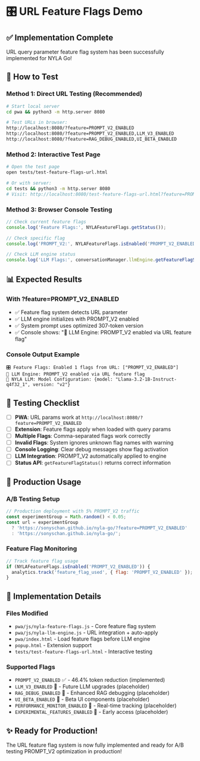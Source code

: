 # 🎛️ URL Feature Flags Demo

## ✅ **Implementation Complete**

URL query parameter feature flag system has been successfully implemented for NYLA Go!

## 🚀 **How to Test**

### **Method 1: Direct URL Testing (Recommended)**
```bash
# Start local server
cd pwa && python3 -m http.server 8080

# Test URLs in browser:
http://localhost:8080/?feature=PROMPT_V2_ENABLED
http://localhost:8080/?feature=PROMPT_V2_ENABLED,LLM_V3_ENABLED
http://localhost:8080/?feature=RAG_DEBUG_ENABLED,UI_BETA_ENABLED
```

### **Method 2: Interactive Test Page**
```bash
# Open the test page
open tests/test-feature-flags-url.html

# Or with server:
cd tests && python3 -m http.server 8080
# Visit: http://localhost:8080/test-feature-flags-url.html?feature=PROMPT_V2_ENABLED
```

### **Method 3: Browser Console Testing**
```javascript
// Check current feature flags
console.log('Feature Flags:', NYLAFeatureFlags.getStatus());

// Check specific flag
console.log('PROMPT_V2:', NYLAFeatureFlags.isEnabled('PROMPT_V2_ENABLED'));

// Check LLM engine status
console.log('LLM Flags:', conversationManager.llmEngine.getFeatureFlagStatus());
```

## 📊 **Expected Results**

### **With ?feature=PROMPT_V2_ENABLED**
- ✅ Feature flag system detects URL parameter
- ✅ LLM engine initializes with PROMPT_V2 enabled
- ✅ System prompt uses optimized 307-token version
- ✅ Console shows: "🚀 LLM Engine: PROMPT_V2 enabled via URL feature flag"

### **Console Output Example**
```
🎛️ Feature Flags: Enabled 1 flags from URL: ["PROMPT_V2_ENABLED"]
🚀 LLM Engine: PROMPT_V2 enabled via URL feature flag
🎯 NYLA LLM: Model Configuration: {model: "Llama-3.2-1B-Instruct-q4f32_1", version: "v2"}
```

## 🧪 **Testing Checklist**

- [ ] **PWA**: URL params work at `http://localhost:8080/?feature=PROMPT_V2_ENABLED`
- [ ] **Extension**: Feature flags apply when loaded with query params
- [ ] **Multiple Flags**: Comma-separated flags work correctly
- [ ] **Invalid Flags**: System ignores unknown flag names with warning
- [ ] **Console Logging**: Clear debug messages show flag activation
- [ ] **LLM Integration**: PROMPT_V2 automatically applied to engine
- [ ] **Status API**: `getFeatureFlagStatus()` returns correct information

## 🎯 **Production Usage**

### **A/B Testing Setup**
```javascript
// Production deployment with 5% PROMPT_V2 traffic
const experimentGroup = Math.random() < 0.05;
const url = experimentGroup 
  ? 'https://sonyschan.github.io/nyla-go/?feature=PROMPT_V2_ENABLED'
  : 'https://sonyschan.github.io/nyla-go/';
```

### **Feature Flag Monitoring**
```javascript
// Track feature flag usage
if (NYLAFeatureFlags.isEnabled('PROMPT_V2_ENABLED')) {
  analytics.track('feature_flag_used', { flag: 'PROMPT_V2_ENABLED' });
}
```

## 🔧 **Implementation Details**

### **Files Modified**
- `pwa/js/nyla-feature-flags.js` - Core feature flag system
- `pwa/js/nyla-llm-engine.js` - URL integration + auto-apply
- `pwa/index.html` - Load feature flags before LLM engine
- `popup.html` - Extension support
- `tests/test-feature-flags-url.html` - Interactive testing

### **Supported Flags**
- `PROMPT_V2_ENABLED` ✅ - 46.4% token reduction (implemented)
- `LLM_V3_ENABLED` 🚧 - Future LLM upgrades (placeholder)
- `RAG_DEBUG_ENABLED` 🚧 - Enhanced RAG debugging (placeholder)
- `UI_BETA_ENABLED` 🚧 - Beta UI components (placeholder)
- `PERFORMANCE_MONITOR_ENABLED` 🚧 - Real-time tracking (placeholder)
- `EXPERIMENTAL_FEATURES_ENABLED` 🚧 - Early access (placeholder)

## ✨ **Ready for Production!**

The URL feature flag system is now fully implemented and ready for A/B testing PROMPT_V2 optimization in production!
